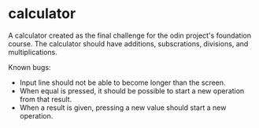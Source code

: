 # calculator
A calculator created as the final challenge for the odin project's foundation course.
The calculator should have additions, subscrations, divisions, and multiplications.

Known bugs:

- Input line should not be able to become longer than the screen.
- When equal is pressed, it should be possible to start a new operation from
    that result.
- When a result is given, pressing a new value should start a new operation.